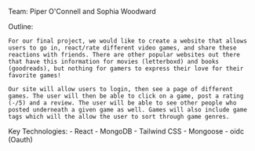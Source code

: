 Team:
Piper O'Connell and Sophia Woodward

Outline:

    For our final project, we would like to create a website that allows users to go in, react/rate different video games, and share these reactions with friends. There are other popular websites out there that have this information for movies (letterboxd) and books (goodreads), but nothing for gamers to express their love for their favorite games! 

    Our site will allow users to login, then see a page of different games. The user will then be able to click on a game, post a rating (-/5) and a review. The user will be able to see other people who posted underneath a given game as well. Games will also include game tags which will the allow the user to sort through game genres. 


Key Technologies:
    - React
    - MongoDB
    - Tailwind CSS
    - Mongoose
    - oidc (Oauth)
    